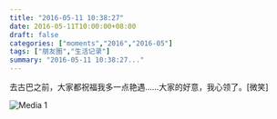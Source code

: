 ```yaml
---
title: "2016-05-11 10:38:27"
date: 2016-05-11T10:00:00+08:00
draft: false
categories: ["moments","2016","2016-05"]
tags: ["朋友圈","生活记录"]
summary: "2016-05-11 10:38:27..."
---
```


去古巴之前，大家都祝福我多一点艳遇……大家的好意，我心领了。[微笑]

![Media 1](/Moments/photos/2016-05-11/201605111038270.jpg)

